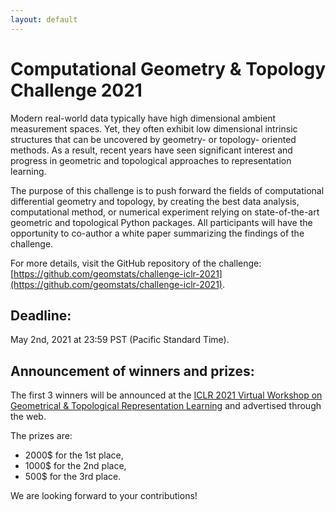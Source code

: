 ```yaml
---
layout: default
---
```


# Computational Geometry & Topology Challenge 2021

Modern real-world data typically have high dimensional ambient measurement spaces. Yet, they often exhibit low dimensional intrinsic structures that can be uncovered by geometry- or topology- oriented methods. As a result, recent years have seen significant interest and progress in geometric and topological approaches to representation learning.

The purpose of this challenge is to push forward the fields of computational differential geometry and topology, by creating the best data analysis, computational method, or numerical experiment relying on state-of-the-art geometric and topological Python packages. All participants will have the opportunity to co-author a white paper summarizing the findings of the challenge.

For more details, visit the GitHub repository of the challenge: [https://github.com/geomstats/challenge-iclr-2021](https://github.com/geomstats/challenge-iclr-2021).

## Deadline:

May 2nd, 2021 at 23:59 PST (Pacific Standard Time).

## Announcement of winners and prizes:

The first 3 winners will be announced at the
[ICLR 2021 Virtual Workshop on Geometrical & Topological Representation Learning](https://gt-rl.github.io)
and advertised through the web.

The prizes are:
- 2000$ for the 1st place,
- 1000$ for the 2nd place,
-  500$ for the 3rd place.

We are looking forward to your contributions!
